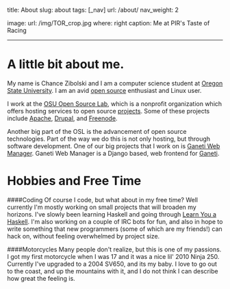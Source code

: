 title: About
slug: about
tags: [_nav]
url: /about/
nav_weight: 2

image:
    url: /img/TOR_crop.jpg
    where: right
    caption: Me at PIR's Taste of Racing

---

A little bit about me.
====
My name is Chance Zibolski and I am a computer science student at [Oregon State
University][osu]. I am an avid [open source](http://en.wikipedia.org/wiki/Open_source)
enthusiast and Linux user.

I work at the [OSU Open Source Lab][osl], which is a nonprofit organization which
offers hosting services to open source [projects](http://osuosl.org/services/hosting/communities).
Some of these projects include [Apache](http://www.apache.org/),
[Drupal](http://www.drupal.org), and [Freenode](http://freenode.net/).

Another big part of the OSL is the advancement of open source technologies. Part of
the way we do this is not only hosting, but through software development. One of
our big projects that I work on is [Ganeti Web Manager][gwm]. Ganeti Web Manager is
a Django based, web frontend for [Ganeti][ganeti].

Hobbies and Free Time
====

####Coding
Of course I code, but what about in my free time? Well currently I'm mostly working
on small projects that will broaden my horizons. I've slowly been learning Haskell
and going through [Learn You a Haskell](http://learnyouahaskell.com/). I'm also
working on a couple of IRC bots for fun, and also in hope to write something that
new programmers (some of which are my friends!) can hack on, without feeling
overwhelmed by project size.

####Motorcycles
Many people don't realize, but this is one of my passions. I got my first
motorcycle when I was 17 and it was a nice lil' 2010 Ninja 250. Currently I've
upgraded to a 2004 SV650, and its my baby. I love to go out to the coast, and up
the mountains with it, and I do not think I can describe how great the feeling is.

[osu]:http://oregonstate.edu/
[osl]:http://osuosl.org
[gwm]:https://code.osuosl.org/projects/ganeti-webmgr
[ganeti]:http://code.google.com/p/ganeti/
